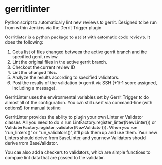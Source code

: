 # gerritlinter
Python script to automatically lint new reviews to gerrit. Designed to be run from within Jenkins via the Gerrit Trigger plugin


Gerritlinter is a python package to assist with automatic code reviews. It does the following:

1. Get a list of files changed between the active gerrit branch and the specified gerrit review.
2. Lint the original files in the active gerrit branch.
3. Checkout the current review ID
4. Lint the changed files. 
5. Analyze the results according to specified validators.
6. Post the results of the validation to gerrit via SSH (+1/-1 score assigned, including a message). 

GerritLinter uses the environmental variables set by Gerrit Trigger to do almost all of the configuration. You can still use it via command-line (with options!) for manual testing. 

GerritLinter provides the ability to plugin your own Linter or Validator classes. All you need to do is run LintFactory.register_linter(NewLinter()) or ValidatorFactory.register_validator(NewValidator()). When you run 'run_linters()' or 'run_validators()', it'll pick them up and use them. Your new Linters should derive from BaseLinter, and your new Validators should derive from BaseValidator.

You can also add a checkers to validators, which are simple functions to compare lint data that are passed to the validator. 
